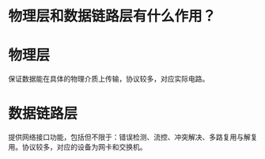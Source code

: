 # 物理层和数据链路层有什么作用？

# 物理层 #

保证数据能在具体的物理介质上传输，协议较多，对应实际电路。
    
# 数据链路层 #

提供网络接口功能，包括但不限于：错误检测、流控、冲突解决、多路复用与解复用。协议较多，对应的设备为网卡和交换机。
